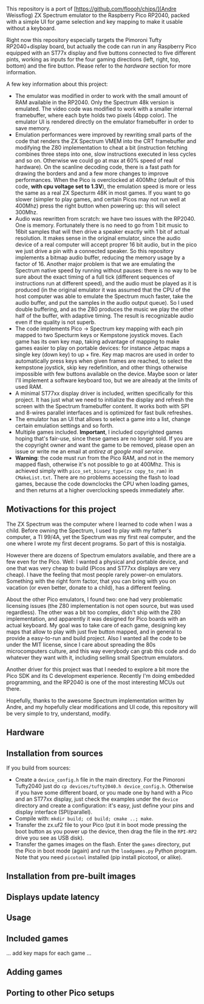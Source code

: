This repository is a port of [https://github.com/floooh/chips/](Andre Weissflog) ZX Spectrum emulator to the Raspberry Pico RP2040, packed with a simple UI for game selection and key mapping to make it usable without a keyboard.

Right now this repository especially targets the Pimoroni Tufty RP2040+display board, but actually the code can run in any Raspberry Pico equipped with an ST77x display and five buttons connected to five different pints, working as inputs for the four gaming directions (left, right, top, bottom) and the fire button. Please refer to the *hardware* section for more information.

A few key information about this project:

* The emulator was modified in order to work with the small amount of RAM available in the RP2040. Only the Spectrum 48k version is emulated. The video code was modified to work with a smaller internal framebuffer, where each byte holds two pixels (4bpp color). The emulator UI is rendered directly on the emulator framebuffer in order to save memory.
* Emulation performances were improved by rewriting small parts of the code that renders the ZX Spectrum VMEM into the CRT framebuffer and modifying the Z80 implementation to cheat a bit (instruction fetching combines three steps into one, slow instructions executed in less cycles and so on. Otherwise we could go at max at 60% speed of real hardware). On the scanline decoding code, there is a fast path for drawing the borders and and a few more changes to improve performances. When the Pico is overclocked at 400Mhz (default of this code, **with cpu voltage set to 1.3V**), the emulation speed is more or less the same as a real ZX Specturm 48K in most games. If you want to go slower (simpler to play games, and certain Picos may not run well at 400Mhz) press the right button when powering up: this will select 300Mhz.
* Audio was rewritten from scratch: we have two issues with the RP2040. One is memory. Fortunately there is no need to go from 1 bit music to 16bit samples that will then drive a speaker exactly with 1 bit of actual resolution. It makes sense in the original emulator, since the audio device of a real computer will accept proprer 16 bit audio, but in the pico we just drive a pin with a connected speaker. So this repository implements a bitmap audio buffer, reducing the memory usage by a factor of 16. Another major problem is that we are emulating the Spectrum native speed by running without pauses: there is no way to be sure about the exact timing of a full tick (different sequences of instructions run at different speed), and the audio must be played as it is produced (in the original emulator it was assumed that the CPU of the host computer was able to emulate the Spectrum much faster, take the audio buffer, and put the samples in the audio output queue). So I used double buffering, and as the Z80 produces the music we play the other half of the buffer, with adaptive timing. The result is recognizable audio even if the quality is not superb.
* The code implements Pico -> Spectrum key mapping with each pin mapped to two Specturm keys or Kempstone joystick moves. Each game has its own key map, taking advantage of mapping to make games easier to play on portable devices: for instance Jetpac maps a single key (down key) to up + fire. Key map macros are used in order to automatically press keys when given frames are reached, to select the kempstone joystick, skip key redefinition, and other things otherwise impossible with few buttons available on the device. Maybe soon or later I'll implement a software keyboard too, but we are already at the limits of used RAM.
* A minimal ST77xx display driver is included, written specifically for this project. It has just what we need to initialize the display and refresh the screen with the Spectrum framebuffer content. It works both with SPI and 8-wires parallel interfaces and is optimized for fast bulk refreshes.
* The emulator has an UI that allows to select a game into a list, change certain emulation settings and so forth.
* Multiple games included. **Important**, I included copyrighted games hoping that's fair-use, since these games are no longer sold. If you are the copyright owner and want the game to be removed, please open an issue or write me an email at *antirez at google mail service*.
* **Warning**: the code must run from the Pico RAM, and not in the memory mapped flash, otherwise it's not possible to go at 400Mhz. This is achieved simply with `pico_set_binary_type(zx copy_to_ram)` in `CMakeList.txt`. There are no problems accessing the flash to load games, because the code downclocks the CPU when loading games, and then returns at a higher overclocking speeds immediately after.

## Motivactions for this project

The ZX Spectrum was the computer where I learned to code when I was a child. Before owning the Spectrum, I used to play with my father's computer, a TI 99/4A, yet the Spectrum was my first real computer, and the one where I wrote my first decent programs. So part of this is nostalgia.

However there are dozens of Spectrum emulators available, and there are a few even for the Pico. Well: I wanted a physical and portable device, and one that was very cheap to build (Picos and ST77xx displays are very cheap). I have the feeling that most people rarely power-on emulators. Something with the right form factor, that you can bring with you on vacation (or even better, donate to a child), has a different feeling.

About the other Pico emulators, I found two: one had very problematic licensing issues (the Z80 implementation is not open source, but was used regardless). The other was a bit too complex, didn't ship with the Z80 implementation, and apparently it was designed for Pico boards with an actual keyboard. My goal was to take care of each game, designing key maps that allow to play with just five button mapped, and in general to provide a easy-to-run and build project. Also I wanted all the code to be under the MIT license, since I care about spreading the 80s microcomputers culture, and this way everybody can grab this code and do whatever they want with it, including selling small Spectrum emulators.

Another driver for this project was that I needed to explore a bit more the Pico SDK and its C development experience. Recently I'm doing embedded programming, and the RP2040 is one of the most interesting MCUs out there.

Hopefully, thanks to the awesome Spectrum implementation written by Andre, and my hopefully clear modifications and UI code, this repository will be very simple to try, understand, modify.

## Hardware

## Installation from sources

If you build from sources:

* Create a `device_config.h` file in the main directory. For the Pimoroni Tufty2040 just do `cp devices/tufty2040.h device_config.h`. Otherwise if you have some different board, or you made one by hand with a Pico and an ST77xx display, just check the examples under the `device` directory and create a configuration: it's easy, just define your pins and display interface (SPI/parallel).
* Compile with: `mkdir build; cd build; cmake ..; make`.
* Transfer the zx.uf2 file to your Pico (put it in boot mode pressing the boot button as you power up the device, then drag the file in the `RPI-RP2` drive you see as USB disk).
* Transfer the games images on the flash. Enter the `games` directory, put the Pico in boot mode (again) and run the `loadgames.py` Python program. Note that you need `picotool` installed (pip install picotool, or alike).

## Installation from pre-built images

## Displays update latency

## Usage

## Included games

... add key maps for each game ...

## Adding games

## Porting to other Pico setups

